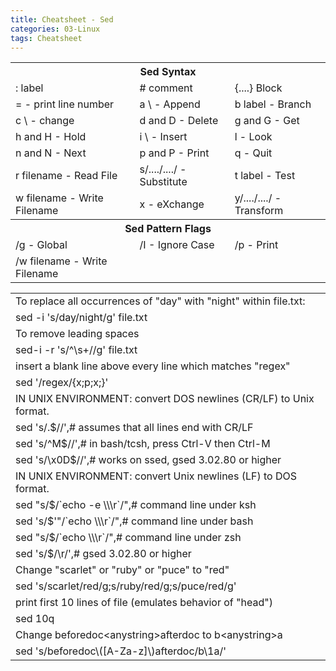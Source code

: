 ```yaml
---
title: Cheatsheet - Sed
categories: 03-Linux
tags: Cheatsheet
---
```


<table>
  <tr>
    <th colspan="3">Sed Syntax</th>
  </tr>
  <tr>
    <td>: label</td>
    <td># comment</td>
    <td>{....} Block</td>
  </tr>
  <tr>
    <td>= - print line number</td>
    <td>a \ - Append</td>
    <td>b label - Branch</td>
  </tr>
  <tr>
    <td>c \ - change</td>
    <td>d and D - Delete</td>
    <td>g and G - Get</td>
  </tr>
  <tr>
    <td>h and H - Hold</td>
    <td>i \ - Insert</td>
    <td>l - Look</td>
  </tr>
  <tr>
    <td>n and N - Next</td>
    <td>p and P - Print</td>
    <td>q - Quit</td>
  </tr>
  <tr>
    <td>r filename - Read File</td>
    <td>s/..../..../ - Substitute</td>
    <td>t label - Test</td>
  </tr>
  <tr>
    <td>w filename - Write Filename</td>
    <td>x - eXchange</td>
    <td>y/..../..../ - Transform</td>
  </tr>
  <tr>
    <th colspan="3">Sed Pattern Flags</th>
  </tr>
  <tr>
    <td>/g - Global</td>
    <td>/I - Ignore Case</td>
    <td>/p - Print</td>
  </tr>
  <tr>
    <td>/w filename - Write Filename</td>
    <td></td>
    <td></td>
  </tr>
</table>

<table>
  <tr>
    <td>To replace all occurrences of "day" with "night" within file.txt:</td>
  </tr>
  <tr>
    <td>sed -i 's/day/night/g' file.txt</td>
  </tr>
  <tr>
    <td>To remove leading spaces</td>
  </tr>
  <tr>
    <td>sed-i -r 's/^\s+//g' file.txt</td>
  </tr>
  <tr>
    <td> insert a blank line above every line which matches "regex"</td>
  </tr>
  <tr>
    <td>sed '/regex/{x;p;x;}'</td>
  </tr>
  <tr>
    <td> IN UNIX ENVIRONMENT: convert DOS newlines (CR/LF) to Unix format.</td>
  </tr>
  <tr>
    <td>sed 's/.$//',# assumes that all lines end with CR/LF</td>
  </tr>
  <tr>
    <td>sed 's/^M$//',# in bash/tcsh, press Ctrl-V then Ctrl-M</td>
  </tr>
  <tr>
    <td>sed 's/\x0D$//',# works on ssed, gsed 3.02.80 or higher</td>
  </tr>
  <tr>
    <td>IN UNIX ENVIRONMENT: convert Unix newlines (LF) to DOS format.</td>
  </tr>
  <tr>
    <td>sed "s/$/`echo -e \\\r`/",# command line under ksh</td>
  </tr>
  <tr>
    <td>sed 's/$'"/`echo \\\r`/",# command line under bash</td>
  </tr>
  <tr>
    <td>sed "s/$/`echo \\\r`/",# command line under zsh</td>
  </tr>
  <tr>
    <td>sed 's/$/\r/',# gsed 3.02.80 or higher</td>
  </tr>
  <tr>
    <td>Change "scarlet" or "ruby" or "puce" to "red"</td>
  </tr>
  <tr>
    <td>sed 's/scarlet/red/g;s/ruby/red/g;s/puce/red/g'</td>
  </tr>
  <tr>
    <td>print first 10 lines of file (emulates behavior of "head") </td>
  </tr>
  <tr>
    <td>sed 10q</td>
  </tr>
  <tr>
    <td>Change beforedoc&lt;anystring&gt;afterdoc to b&lt;anystring&gt;a</td>
  </tr>
  <tr>
    <td>sed 's/beforedoc\([A-Za-z]\)afterdoc/b\1a/'</td>
  </tr>
</table>
